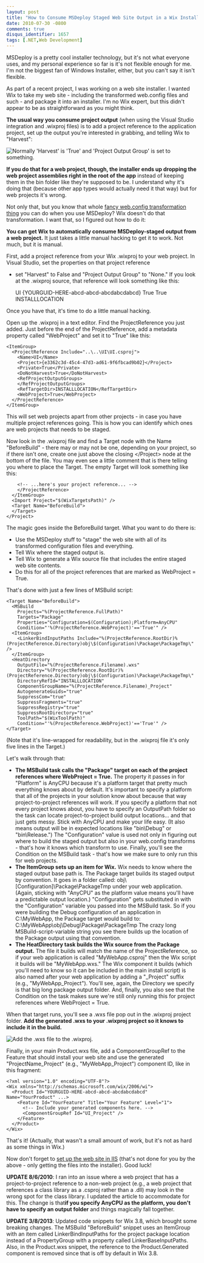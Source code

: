 ```yaml
---
layout: post
title: "How to Consume MSDeploy Staged Web Site Output in a Wix Installer"
date: 2010-07-30 -0800
comments: true
disqus_identifier: 1657
tags: [.NET,Web Development]
---
```

MSDeploy is a pretty cool installer technology, but it's not what
everyone uses, and my personal experience so far is it's not flexible
enough for me. I'm not the biggest fan of Windows Installer, either, but
you can't say it isn't flexible.

As part of a recent project, I was working on a web site installer. I
wanted Wix to take my web site - including the transformed web.config
files and such - and package it into an installer. I'm no Wix expert,
but this didn't appear to be as straightforward as you might think.

**The usual way you consume project output** (when using the Visual
Studio integration and .wixproj files) is to add a project reference to
the application project, set up the output you're interested in
grabbing, and telling Wix to "Harvest":

![Normally 'Harvest' is 'True' and 'Project Output Group' is set to
something.](https://hyqi8g.bl3301.livefilestore.com/y2pC2VuMYNoVrxFn_0YERQBQUuQC5NrlUsa1f6tzJoAPr12zgeaDISP2-H2A_Nlj4_ZSLOEFqad68zhUhrextqIgonkYpE6nsWFb6sjMOHsZlo/20100730wixprojharvest.png?psid=1 "Normally 'Harvest' is 'True' and 'Project Output Group' is set to something.")

**If you do that for a web project, though, the installer ends up
dropping the web project assemblies right in the root of the app**
instead of keeping them in the bin folder like they're supposed to be. I
understand why it's doing that (because other app types would actually
need it that way) but for web projects it's wrong.

Not only that, but you know that whole [fancy web.config transformation
thing](http://msdn.microsoft.com/en-us/library/dd465326.aspx) you can do
when you use MSDeploy? Wix doesn't do that transformation. I want that,
so I figured out how to do it:

**You can get Wix to automatically consume MSDeploy-staged output from a
web project.** It just takes a little manual hacking to get it to work.
Not much, but it is manual.

First, add a project reference from your Wix .wixproj to your web
project. In Visual Studio, set the properties on that project reference
- set "Harvest" to False and "Project Output Group" to "None." If you
look at the .wixproj source, that reference will look something like
this:

    <ItemGroup>
      <ProjectReference Include="..\..\UI\UI.csproj">
        <Name>UI</Name>
        <Project>{YOURGUID-HERE-abcd-abcd-abcdabcdabcd}</Project>
        <Private>True</Private>
        <DoNotHarvest>True</DoNotHarvest>
        <RefProjectOutputGroups>
        </RefProjectOutputGroups>
        <RefTargetDir>INSTALLLOCATION</RefTargetDir>
      </ProjectReference>
    </ItemGroup>

Once you have that, it's time to do a little manual hacking.

Open up the .wixproj in a text editor. Find the ProjectReference you
just added. Just before the end of the ProjectReference, add a metadata
property called "WebProject" and set it to "True" like this:

    <ItemGroup>
      <ProjectReference Include="..\..\UI\UI.csproj">
        <Name>UI</Name>
        <Project>{e3362c3d-45c4-47d3-ad61-9f6fbcad9b02}</Project>
        <Private>True</Private>
        <DoNotHarvest>True</DoNotHarvest>
        <RefProjectOutputGroups>
        </RefProjectOutputGroups>
        <RefTargetDir>INSTALLLOCATION</RefTargetDir>
        <WebProject>True</WebProject>
      </ProjectReference>
    </ItemGroup>

This will set web projects apart from other projects - in case you have
multiple project references going. This is how you can identify which
ones are web projects that needs to be staged.

Now look in the .wixproj file and find a Target node with the Name
"BeforeBuild" - there may or may not be one, depending on your project,
so if there isn't one, create one just above the closing \</Project\>
node at the bottom of the file. You may even see a little comment that
is there telling you where to place the Target. The empty Target will
look something like this:

        <!-- ...here's your project reference... -->
        </ProjectReference>
      </ItemGroup>
      <Import Project="$(WixTargetsPath)" />
      <Target Name="BeforeBuild">
      </Target>
    </Project>

The magic goes inside the BeforeBuild target. What you want to do there
is:

-   Use the MSDeploy stuff to "stage" the web site with all of its
    transformed configuration files and everything.
-   Tell Wix where the staged output is.
-   Tell Wix to generate a Wix source file that includes the entire
    staged web site contents.
-   Do this for all of the project references that are marked as
    WebProject = True.

That's done with just a few lines of MSBuild script:

    <Target Name="BeforeBuild">
      <MSBuild
        Projects="%(ProjectReference.FullPath)"
        Targets="Package"
        Properties="Configuration=$(Configuration);Platform=AnyCPU"
        Condition="'%(ProjectReference.WebProject)'=='True'" />
      <ItemGroup>
        <LinkerBindInputPaths Include="%(ProjectReference.RootDir)%(ProjectReference.Directory)obj\$(Configuration)\Package\PackageTmp\" />
      </ItemGroup>
      <HeatDirectory
        OutputFile="%(ProjectReference.Filename).wxs"
        Directory="%(ProjectReference.RootDir)%(ProjectReference.Directory)obj\$(Configuration)\Package\PackageTmp\"
        DirectoryRefId="INSTALLLOCATION"
        ComponentGroupName="%(ProjectReference.Filename)_Project"
        AutogenerateGuids="true"
        SuppressCom="true"
        SuppressFragments="true"
        SuppressRegistry="true"
        SuppressRootDirectory="true"
        ToolPath="$(WixToolPath)"
        Condition="'%(ProjectReference.WebProject)'=='True'" />
    </Target>

(Note that it's line-wrapped for readability, but in the .wixproj file
it's only five lines in the Target.)

Let's walk through that:

-   **The MSBuild task calls the "Package" target on each of the project
    references where WebProject = True.** The property it passes in for
    "Platform" is AnyCPU because it's a platform target that pretty much
    everything knows about by default. It's important to specify a
    platform that all of the projects in your solution know about
    because that way project-to-project references will work. If you
    specify a platform that not every project knows about, you have to
    specify an OutputPath folder so the task can locate
    project-to-project build output locations... and that just gets
    messy. Stick with AnyCPU and make your life easy. (It also means
    output will be in expected locations like "bin\\Debug" or
    "bin\\Release.") The "Configuration" value is used not only in
    figuring out where to build the staged output but also in your
    web.config transforms - that's how it knows which transform to use.
    Finally, you'll see the Condition on the MSBuild task - that's how
    we make sure to only run this for web projects.
-   **The ItemGroup sets up an item for Wix.** Wix needs to know where
    the staged output base path is. The Package target builds its staged
    output by convention. It goes in a folder called: 
    obj\\[Configuration]\\Package\\PackageTmp 
    under your web application. (Again, sticking with "AnyCPU" as the
    platform value means you'll have a predictable output location.)
    "Configuration" gets substituted in with the "Configuration"
    variable you passed into the MSBuild task. So if you were building
    the Debug configuration of an application in C:\\MyWebApp, the
    Package target would build to: 
    C:\\MyWebApp\\obj\\Debug\\Package\\PackageTmp 
    The crazy long MSBuild-script-variable string you see there builds
    up the location of the Package output using that convention.
-   **The HeatDirectory task builds the Wix source from the Package
    output.** The file it builds will match the name of the
    ProjectReference, so if your web application is called
    "MyWebApp.csproj" then the Wix script it builds will be
    "MyWebApp.wxs." The Wix component it builds (which you'll need to
    know so it can be included in the main install script) is also named
    after your web application by adding a "\_Project" suffix (e.g.,
    "MyWebApp\_Project"). You'll see, again, the Directory we specify is
    that big long package output folder. And, finally, you also see that
    the Condition on the task makes sure we're still only running this
    for project references where WebProject = True.

When that target runs, you'll see a .wxs file pop out in the .wixproj
project folder. **Add the generated .wxs to your .wixproj project so it
knows to include it in the build.**

![Add the .wxs file to the
.wixproj.](https://hyqi8g.blu.livefilestore.com/y2pSYXERri6ek0fwjci5rdWsvSkz-immsh9WAw2-jF1gghB3AzhkWjCEBYMf_O8YHq_hJiIz9VUGVJNwd-hV_A_afwkbHrLxCXfUSZErVcgDbM/20100730wixprojaddgeneratedscri.png?psid=1 "Add the .wxs file to the .wixproj.")

Finally, in your main Product.wxs file, add a ComponentGroupRef to the
Feature that should install your web site and use the generated
"ProjectName\_Project" (e.g., "MyWebApp\_Project") component ID, like in
this fragment:

    <?xml version="1.0" encoding="UTF-8"?>
    <Wix xmlns="http://schemas.microsoft.com/wix/2006/wi">
      <Product Id="YOURGUID-HERE-abcd-abcd-abcdabcdabcd" Name="YourProduct" ...>
        <Feature Id="YourFeature" Title="Your Feature" Level="1">
          <!-- Include your generated components here. -->
          <ComponentGroupRef Id="UI_Project" />
        </Feature>
      </Product>
    </Wix>

That's it! (Actually, that wasn't a small amount of work, but it's not
as hard as some things in Wix.)

Now don't forget to [set up the web site in
IIS](http://www.tramontana.co.hu/wix/lesson5.php#5.3) (that's not done
for you by the above - only getting the files into the installer). Good
luck!

**UPDATE 8/6/2010**: I ran into an issue where a web project that has a
project-to-project reference to a non-web project (e.g., a web project
that references a class library as a .csproj rather than a .dll) may
look in the wrong spot for the class library. I updated the article to
accommodate for this. The change is that**if you specify AnyCPU as the
platform, you don't have to specify an output folder** and things
magically fall together.

**UPDATE 3/8/2013**: Updated code snippets for Wix 3.8, which brought
some breaking changes. The MSBuild "BeforeBuild" snippet uses an
ItemGroup with an item called LinkerBindInputPaths for the project
package location instead of a PropertyGroup with a property called
LinkerBaseInputPaths. Also, in the Product.wxs snippet, the reference to
the Product.Generated component is removed since that is off by default
in Wix 3.8.

